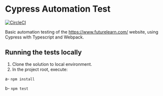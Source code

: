 # Cypress Automation Test

[![CircleCI](https://circleci.com/gh/AsadHasan/CypressTypescriptTesting.svg?style=svg)](https://circleci.com/gh/AsadHasan/CypressTypescriptTesting)

Basic automation testing of the https://www.futurelearn.com/ website, using Cypress with Typescript and Webpack.

## Running the tests locally

1. Clone the solution to local environment.
2. In the project root, execute:

a- `npm install`

b- `npm test`
